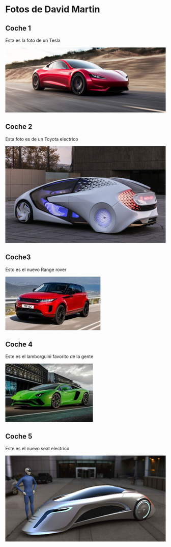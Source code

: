 # Fotos de David Martin

## Coche 1
Esta es la foto de un Tesla

![Foto 1](./fotos/FOTO1.jpg)

## Coche 2 
Esta foto es de un Toyota electrico

![Foto 2](./fotos/FOTO2.jpg)

## Coche3

Esto es el nuevo Range rover

![Foto 3](./fotos/FOTO3.jpg)

## Coche 4

Este es el lamborguini favorito de la gente 

![Foto 4](./fotos/FOTO4.jpg)

## Coche 5
Este es el nuevo seat electrico 

![Foto 5](./fotos/FOTO5.jpg)
